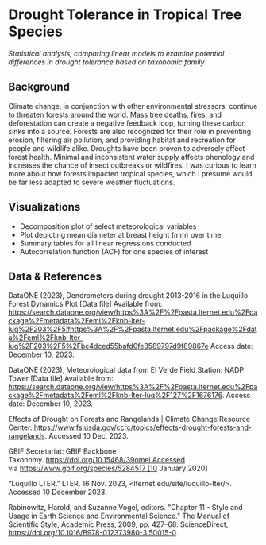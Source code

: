 # Drought Tolerance in Tropical Tree Species
_Statistical analysis, comparing linear models to examine potential differences in drought tolerance based on taxonomic family_

## Background
Climate change, in conjunction with other environmental stressors, continue to threaten forests around the world. Mass tree deaths, fires, and deforestation can create a negative feedback loop, turning these carbon sinks into a source. Forests are also recognized for their role in preventing erosion, filtering air pollution, and providing habitat and recreation for people and wildlife alike. Droughts have been proven to adversely affect forest health. Minimal and inconsistent water supply affects phenology and increases the chance of insect outbreaks or wildfires. I was curious to learn more about how forests impacted tropical species, which I presume would be far less adapted to severe weather fluctuations.

## Visualizations
- Decomposition plot of select meteorological variables
- Plot depicting mean diameter at breast height (mm) over time
- Summary tables for all linear regressions conducted
- Autocorrelation function (ACF) for one species of interest

## Data & References
DataONE (2023), Dendrometers during drought 2013-2016 in the Luquillo Forest Dynamics Plot [Data file] Available from: <https://search.dataone.org/view/https%3A%2F%2Fpasta.lternet.edu%2Fpackage%2Fmetadata%2Feml%2Fknb-lter-luq%2F203%2F5#https%3A%2F%2Fpasta.lternet.edu%2Fpackage%2Fdata%2Feml%2Fknb-lter-luq%2F203%2F5%2Fbc4dced55bafd0fe3589797d9f89867e> Access date: December 10, 2023.

DataONE (2023), Meteorological data from El Verde Field Station: NADP Tower [Data file] Available from: <https://search.dataone.org/view/https%3A%2F%2Fpasta.lternet.edu%2Fpackage%2Fmetadata%2Feml%2Fknb-lter-luq%2F127%2F1676176>. Access date: December 10, 2023.

Effects of Drought on Forests and Rangelands | Climate Change Resource Center. <https://www.fs.usda.gov/ccrc/topics/effects-drought-forests-and-rangelands>. Accessed 10 Dec. 2023.

GBIF Secretariat: GBIF Backbone Taxonomy. https://doi.org/10.15468/39omei Accessed 	via https://www.gbif.org/species/5284517 [10 January 2020]

“Luquillo LTER.” LTER, 16 Nov. 2023, <lternet.edu/site/luquillo-lter/>. Accessed 10 December 2023.

Rabinowitz, Harold, and Suzanne Vogel, editors. "Chapter 11 - Style and Usage in Earth Science and Environmental Science." The Manual of Scientific Style, Academic Press, 2009, pp. 427–68. ScienceDirect, <https://doi.org/10.1016/B978-012373980-3.50015-0>.
